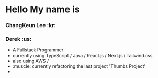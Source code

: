 <h1>Hello My name is </h1>
<h3>ChangKeun Lee :kr: </h3>
<h3>Derek :us: </h3> 

<table>
<ul>
  <li>A Fullstack Programmer</li>
  <li>currently using TypeScript / Java / React.js / Next.js / Tailwind.css</li>
  <li>also using AWS / 
  <li>:muscle: currently refactoring the last project 'Thumbs Project' </li>
  <li>
  
</ul>
</table>
